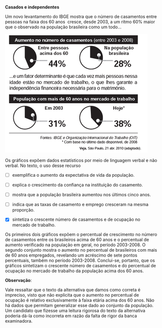 

**Casados e independentes**

Um novo levantamento do IBGE mostra que o número de casamentos entre pessoas na faixa dos 60 anos  cresce, desde 2003, a um ritmo 60% maior que o observado na população brasileira como um todo...

![](2b2255e1-99c1-72bc-9008-40a78168e80a.png)

Os gráficos expõem dados estatísticos por meio de linguagem verbal e não verbal. No texto, o uso desse recurso



- [ ] exemplifica o aumento da expectativa de vida da população.
- [ ] explica o crescimento da confiança na instituição do casamento.
- [ ] mostra que a população brasileira aumentou nos últimos cinco anos.
- [ ] indica que as taxas de casamento e emprego cresceram na mesma proporção.
- [x] sintetiza o crescente número de casamentos e de ocupação no mercado de trabalho.


Os primeiros dois gráficos expõem o percentual de crescimento no número de casamentos entre os brasileiros acima de 60 anos e o percentual de aumento verificado na população em geral, no período 2003-2008. O segundo conjunto mostra o aumento no percentual de brasileiros com mais de 60 anos empregados, revelando um acréscimo de sete pontos percentuais, também no período 2003-2008. Conclui-se, portanto, que os gráficos sintetizam o crescente número de casamentos e do percentual de ocupação no mercado de trabalho da população acima dos 60 anos.

**Observação**:

Vale ressaltar que o texto da alternativa que damos como correta é impreciso, visto que não explicita que o aumento no percentual de ocupação é relativo exclusivamente à faixa etária acima dos 60 anos. Não há dados que permitam generalizar esse dado ao conjunto da população. Um candidato que fizesse uma leitura rigorosa do texto da alternativa poderia dá-la como incorreta em razão da falta de rigor da banca examinadora.

        